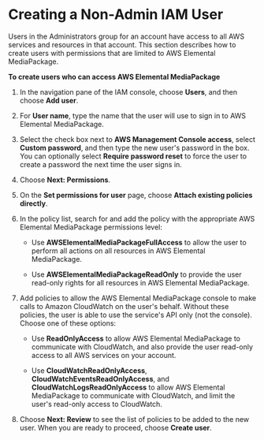 # Creating a Non\-Admin IAM User<a name="setting-up-create-non-admin-iam"></a>

Users in the Administrators group for an account have access to all AWS services and resources in that account\. This section describes how to create users with permissions that are limited to AWS Elemental MediaPackage\.

**To create users who can access AWS Elemental MediaPackage**

1. In the navigation pane of the IAM console, choose **Users**, and then choose **Add user**\.

1. For **User name**, type the name that the user will use to sign in to AWS Elemental MediaPackage\.

1. Select the check box next to **AWS Management Console access**, select **Custom password**, and then type the new user's password in the box\. You can optionally select **Require password reset** to force the user to create a password the next time the user signs in\.

1. Choose **Next: Permissions**\.

1. On the **Set permissions for user** page, choose **Attach existing policies directly**\.

1. In the policy list, search for and add the policy with the appropriate AWS Elemental MediaPackage permissions level:

   + Use **AWSElementalMediaPackageFullAccess** to allow the user to perform all actions on all resources in AWS Elemental MediaPackage\.

   + Use **AWSElementalMediaPackageReadOnly** to provide the user read\-only rights for all resources in AWS Elemental MediaPackage\.

1. Add policies to allow the AWS Elemental MediaPackage console to make calls to Amazon CloudWatch on the user's behalf\. Without these policies, the user is able to use the service's API only \(not the console\)\. Choose one of these options:

   + Use **ReadOnlyAccess** to allow AWS Elemental MediaPackage to communicate with CloudWatch, and also provide the user read\-only access to all AWS services on your account\.

   + Use **CloudWatchReadOnlyAccess**, **CloudWatchEventsReadOnlyAccess**, and **CloudWatchLogsReadOnlyAccess** to allow AWS Elemental MediaPackage to communicate with CloudWatch, and limit the user's read\-only access to CloudWatch\.

1. Choose **Next: Review** to see the list of policies to be added to the new user\. When you are ready to proceed, choose **Create user**\.